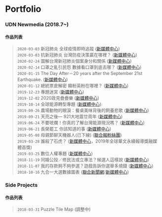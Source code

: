 # Portfolio

### UDN Newmedia (2018.7~)
#### 作品列表

>`2020-03-03` 新冠肺炎 全球疫情即時追蹤 ([新媒體中心](https://udn.com/newmedia/2020/covid-19/))  
`2020-03-03` 抗新冠肺炎 台灣防疫決策贏在哪裡？ ([新媒體中心](https://udn.com/newmedia/2020/covid-19-timeline/))  
`2020-02-24` 圖解台灣新冠肺炎個案身分和關係 ([新媒體中心](https://udn.com/newmedia/2020/covid-19-taiwan/))  
`2020-02-14` 口罩之亂引民怨 數據看口罩到底去哪？ ([新媒體中心](https://udn.com/newmedia/2020/nCoVmaskchaos/))  
`2020-01-15` The Day After－20 years after the September 21st Earthquake. ([新媒體中心](https://udn.com/newmedia/921/en/))  
`2020-01-12` 總統票倉解密 韓粉英粉在哪裡？ ([新媒體中心](https://udn.com/newmedia/election2020/vote/))  
`2019-12-23` 專題迷宮 ([新媒體中心](https://udn.com/newmedia/2019/stories_review/))  
`2019-12-02` 2020政見疊疊樂 ([新媒體中心](https://udn.com/newmedia/2019/votegame/))  
`2019-10-14` 全球能源轉型專題 ([新媒體中心](https://udn.com/newmedia/2019/global_energy_transition/))  
`2019-09-26` 農場動物的眼淚：餐桌美味背後的飼養悲歌 ([新媒體中心](https://udn.com/newmedia/2019/animal_welfare/))  
`2019-09-21` 天亮之後— 921大地震廿周年 ([新媒體中心](https://udn.com/newmedia/921/))  
`2019-06-24` 不要唬爛！你真的了解台灣能源現況嗎？ ([新媒體中心](https://udn.com/upf/newmedia/2019_data/energy/))  
`2019-06-21` 長榮罷工 你該知道的事 ([新媒體中心](https://udn.com/upf/newmedia/2019_data/EVA_strike/))  
`2019-05-08` 母親節聊天機器人(已下線) ([聯合報粉絲團](https://www.facebook.com/udnplus/))  
`2019-03-28` 誰殺了石虎？ ([新媒體中心](https://udn.com/upf/newmedia/2019_data/leopardcat/)，2019年全球華文永續報導獎融媒體首獎)  
`2019-03-25` 數位人權專題 ([新媒體中心](https://udn.com/upf/newmedia/2019_data/digital_privacy/))  
`2018-11-19` 同婚公投／修民法或立專法？候選人這樣說 ([新媒體中心](https://udn.com/upf/newmedia/2018_data/same_sex_marriage_referendum/))  
`2018-11-07` 我的存款夠不夠參選？遊戲告訴你選舉多燒錢 ([新媒體中心](https://udn.com/upf/newmedia/2018_data/2018election/game1/))  
`2018-10-16` 九合一大選數據圖表 ([聯合新聞網](https://udn.com/vote2018/graphics)/[新媒體中心](https://udn.com/upf/newmedia/2018_data/2018election/index.html))  

### Side Projects
#### 作品列表
>`2018-03-31` Puzzle Tile Map (調整中)  
